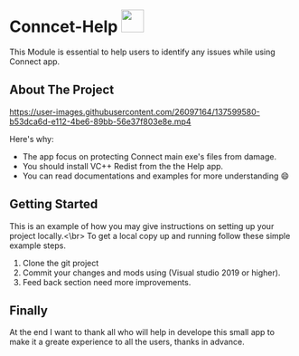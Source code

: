 # Conncet-Help <img src="https://user-images.githubusercontent.com/26097164/137600325-df4b0dc5-0189-4725-8366-8955ef5983f5.png" width="40" height="40" />


This Module is essential to help users to identify any issues while using Connect app.

<!-- ABOUT THE PROJECT -->
## About The Project
https://user-images.githubusercontent.com/26097164/137599580-b53dca6d-e112-4be6-89bb-56e37f803e8e.mp4

Here's why:
* The app focus on protecting Connect main exe's files from damage.
* You should install VC++ Redist from the the Help app.
* You can read documentations and examples for more understanding :smile:
 
<!-- GETTING STARTED -->
## Getting Started

This is an example of how you may give instructions on setting up your project locally.<\br>
To get a local copy up and running follow these simple example steps.
1. Clone the git project
2. Commit your changes and mods using (Visual studio 2019 or higher).
3. Feed back section need more improvements.
 
<!-- FINALY -->
## Finally

At the end I want to thank all who will help in develope this small app
to make it a greate experience to all the users, thanks in advance.

